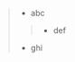 > - abc <span data-source-line="0" class="source-line list-item-line" style="margin:0;"></span>
>
>
>  <p data-source-line="1" class="source-line empty-line" style="margin:0;"></p>
>
>
>> - def <span data-source-line="2" class="source-line list-item-line" style="margin:0;"></span>
>
>
>  <p data-source-line="3" class="source-line empty-line" style="margin:0;"></p>
>
>
> - ghi <span data-source-line="4" class="source-line list-item-line" style="margin:0;"></span>


<p data-source-line="5" class="source-line empty-line final-line" style="margin:0;"></p>

